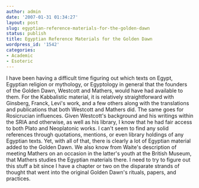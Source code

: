 ```yaml
---
author: admin
date: '2007-01-31 01:34:27'
layout: post
slug: egyptian-reference-materials-for-the-golden-dawn
status: publish
title: Egyptian Reference Materials for the Golden Dawn
wordpress_id: '1542'
categories:
- Academic
- Esoteric
---
```


I have been having a difficult time figuring out which texts on Egypt,
Egyptian religion or mythology, or Egyptology in general that the
founders of the Golden Dawn, Westcott and Mathers, would have had
available to them. For the Kabbalistic material, it is relatively
straightforward with Ginsberg, Franck, Levi's work, and a few others
along with the translations and publications that both Westcott and
Mathers did. The same goes for Rosicrucian influences. Given Westcott's
background and his writings within the SRIA and otherwise, as well as
his library, I know that he had fair access to both Plato and
Neoplatonic works. I can't seem to find any solid references through
quotations, mentions, or even library holdings of any Egyptian texts.
Yet, with all of that, there is clearly a lot of Egyptian material added
to the Golden Dawn. We also know from Waite's description of meeting
Mathers on an occasion in the latter's youth at the British Museum, that
Mathers studies the Egyptian materials there. I need to try to figure
out this stuff a bit since I have a chapter or two on the disparate
strands of thought that went into the original Golden Dawn's rituals,
papers, and practices.
